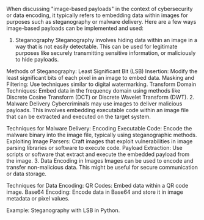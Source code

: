 When discussing "image-based payloads" in the context of cybersecurity or data encoding, it typically refers to embedding data within images for purposes such as steganography or malware delivery. Here are a few ways image-based payloads can be implemented and used:

1. Steganography
Steganography involves hiding data within an image in a way that is not easily detectable. This can be used for legitimate purposes like securely transmitting sensitive information, or maliciously to hide payloads.

Methods of Steganography:
Least Significant Bit (LSB) Insertion:
Modify the least significant bits of each pixel in an image to embed data.
Masking and Filtering:
Use techniques similar to digital watermarking.
Transform Domain Techniques:
Embed data in the frequency domain using methods like Discrete Cosine Transform (DCT) or Discrete Wavelet Transform (DWT).
2. Malware Delivery
Cybercriminals may use images to deliver malicious payloads. This involves embedding executable code within an image file that can be extracted and executed on the target system.

Techniques for Malware Delivery:
Encoding Executable Code:
Encode the malware binary into the image file, typically using steganographic methods.
Exploiting Image Parsers:
Craft images that exploit vulnerabilities in image parsing libraries or software to execute code.
Payload Extraction:
Use scripts or software that extract and execute the embedded payload from the image.
3. Data Encoding in Images
Images can be used to encode and transfer non-malicious data. This might be useful for secure communication or data storage.

Techniques for Data Encoding:
QR Codes:
Embed data within a QR code image.
Base64 Encoding:
Encode data in Base64 and store it in image metadata or pixel values.

Example: Steganography with LSB in Python.
